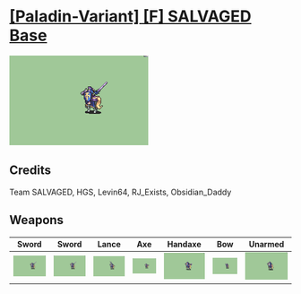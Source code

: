 # [\[Paladin-Variant\] \[F\] SALVAGED Base](./)

<img src="./1.%20Sword%20(RJ_Exists)/Sword_000.png" alt="[Paladin-Variant] [F] SALVAGED Base standing" />

## Credits

Team SALVAGED, HGS, Levin64, RJ_Exists, Obsidian_Daddy

## Weapons


|Sword |Sword |Lance |Axe |Handaxe |Bow |Unarmed |
|  :---: | :---: | :---: | :---: | :---: | :---: | :---: |
| <img alt="Sword animation" src="./1.%20Sword%20(RJ_Exists)/Sword.gif" /> | <img alt="Sword animation" src="./1.%20Sword%20%7BLevin64%7D/Sword.gif" /> | <img alt="Lance animation" src="./2.%20Lance/Lance.gif" /> | <img alt="Axe animation" src="./3.%20Axe%20%7BLevin64%7D/Axe.gif" /> | <img alt="Handaxe animation" src="./4.%20Handaxe%20%7BLevin64%7D/Handaxe.gif" /> | <img alt="Bow animation" src="./5.%20Bow%20(RJ_Exists,%20Obsidian_Daddy)/Bow.gif" /> | <img alt="Unarmed animation" src="./8.%20Unarmed/Unarmed.gif" /> |
